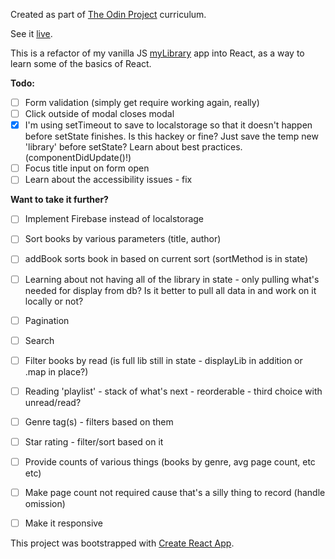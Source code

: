 Created as part of [The Odin Project](https://www.theodinproject.com/dashboard) curriculum.

See it [live](https://zaharano.github.io/in-the-stacks-react/).

This is a refactor of my vanilla JS [myLibrary](https://github.com/zaharano/InTheStacks) app into React, as a way to learn some of the basics of React. 

**Todo:**
- [ ] Form validation (simply get require working again, really)
- [ ] Click outside of modal closes modal
- [x] I'm using setTimeout to save to localstorage so that it doesn't happen before setState finishes. Is this hackey or fine? Just save the temp new 'library' before setState? Learn about best practices. (componentDidUpdate()!)
- [ ] Focus title input on form open
- [ ] Learn about the accessibility issues - fix

**Want to take it further?**
* [ ] Implement Firebase instead of localstorage
* [ ] Sort books by various parameters (title, author)
* [ ] addBook sorts book in based on current sort (sortMethod is in state)
* [ ] Learning about not having all of the library in state - only pulling what's needed for display from db? Is it better to pull all data in and work on it locally or not?
* [ ] Pagination
* [ ] Search
* [ ] Filter books by read (is full lib still in state - displayLib in addition or .map in place?)
* [ ] Reading 'playlist' - stack of what's next - reorderable - third choice with unread/read?
* [ ] Genre tag(s) - filters based on them
* [ ] Star rating - filter/sort based on it
* [ ] Provide counts of various things (books by genre, avg page count, etc etc)
* [ ] Make page count not required cause that's a silly thing to record (handle omission)
* [ ] Make it responsive


This project was bootstrapped with [Create React App](https://github.com/facebook/create-react-app).
